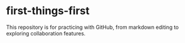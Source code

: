 # first-things-first
This repository is for practicing with GitHub, from markdown editing to exploring collaboration features.
